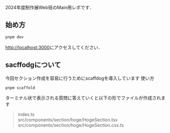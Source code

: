 2024年度制作展Web班のMain用レポです．

## 始め方

```bash
pnpm dev
```

[http://localhost:3000](http://localhost:3000)にアクセスしてください．

## sacffodgについて

今回セクション作成を容易に行うためにscaffdogを導入しています
使い方

```bash
pnpm scaffold
```

ターミナル状で表示される質問に答えていくと以下の形でファイルが作成されます

> index.ts  
> src/components/section/hoge/HogeSection.tsx  
> src/components/section/hoge/HogeSection.css.ts
